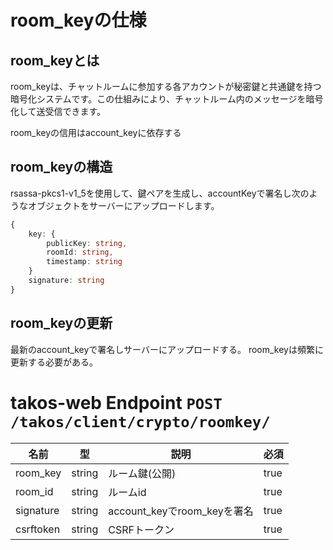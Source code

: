 # room_keyの仕様

## room_keyとは

room_keyは、チャットルームに参加する各アカウントが秘密鍵と共通鍵を持つ暗号化システムです。この仕組みにより、チャットルーム内のメッセージを暗号化して送受信できます。

room_keyの信用はaccount_keyに依存する

## room_keyの構造

rsassa-pkcs1-v1_5を使用して、鍵ペアを生成し、accountKeyで署名し次のようなオブジェクトをサーバーにアップロードします。

```ts
{
    key: {
        publicKey: string,
        roomId: string,
        timestamp: string
    }
    signature: string
}
```

## room_keyの更新

最新のaccount_keyで署名しサーバーにアップロードする。
room_keyは頻繁に更新する必要がある。

# takos-web Endpoint `POST /takos/client/crypto/roomkey/`

| 名前      | 型     | 説明                        | 必須 |
| --------- | ------ | --------------------------- | ---- |
| room_key  | string | ルーム鍵(公開)              | true |
| room_id   | string | ルームid                     | true |
| signature | string | account_keyでroom_keyを署名 | true |
| csrftoken | string | CSRFトークン                | true |
